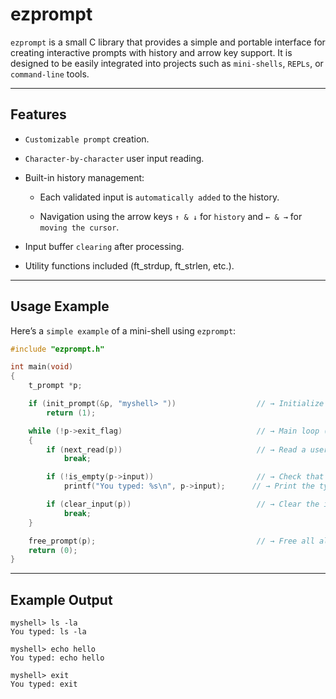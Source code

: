 # ezprompt

`ezprompt` is a small C library that provides a simple and portable interface for creating interactive prompts with history and arrow key support.
It is designed to be easily integrated into projects such as `mini-shells`, `REPLs`, or `command-line` tools.

---

## Features

- `Customizable prompt` creation.

- `Character-by-character` user input reading.

- Built-in history management:

  - Each validated input is `automatically added` to the history.

  - Navigation using the arrow keys `↑ & ↓` for `history` and `← & →` for `moving the cursor`.

- Input buffer `clearing` after processing.

- Utility functions included (ft_strdup, ft_strlen, etc.).

---

## Usage Example

Here’s a `simple example` of a mini-shell using `ezprompt`:

```c
#include "ezprompt.h"

int main(void)
{
    t_prompt *p;

    if (init_prompt(&p, "myshell> "))                  // → Initialize the prompt with "myshell> "
        return (1);

    while (!p->exit_flag)                              // → Main loop (runs until exit)
    {
        if (next_read(p))                              // → Read a user line (with key handling)
            break;

        if (!is_empty(p->input))                       // → Check that the input is not empty
            printf("You typed: %s\n", p->input);      // → Print the typed text

        if (clear_input(p))                            // → Clear the input buffer for the next line
            break;
    }

    free_prompt(p);                                    // → Free all allocated memory
    return (0);
}
```

---

## Example Output
```
myshell> ls -la
You typed: ls -la

myshell> echo hello
You typed: echo hello

myshell> exit
You typed: exit
```
